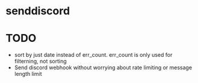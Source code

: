 # senddiscord

# TODO

- sort by just date instead of err_count. err_count is only used for filterning, not sorting
- Send discord webhook without worrying about rate limiting or message length limit

